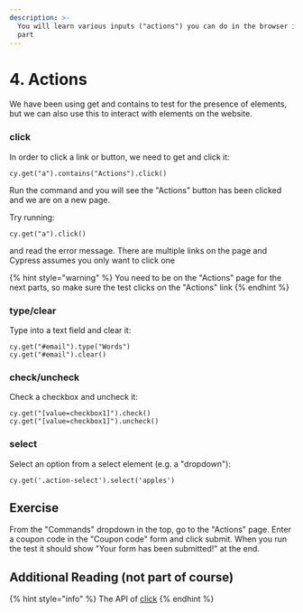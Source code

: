 ```yaml
---
description: >-
  You will learn various inputs ("actions") you can do in the browser in this
  part
---
```


# 4. Actions

We have been using get and contains to test for the presence of elements, but we can also use this to interact with elements on the website.

### click

In order to click a link or button, we need to get and click it:

```text
cy.get("a").contains("Actions").click()
```

Run the command and you will see the "Actions" button has been clicked and we are on a new page.

Try running:

```text
cy.get("a").click()
```

 and read the error message. There are multiple links on the page and Cypress assumes you only want to click one

{% hint style="warning" %}
You need to be on the "Actions" page for the next parts, so make sure the test clicks on the "Actions" link 
{% endhint %}

### type/clear

Type into a text field and clear it:

```text
cy.get("#email").type("Words")
cy.get("#email").clear()
```

### check/uncheck

Check a checkbox and uncheck it:

```text
cy.get("[value=checkbox1]").check()
cy.get("[value=checkbox1]").uncheck()
```

### select

Select an option from a select element \(e.g. a "dropdown"\):

```text
cy.get('.action-select').select('apples')
```

## Exercise

From the "Commands" dropdown in the top, go to the "Actions" page. Enter a coupon code in the "Coupon code" form and click submit. When you run the test it should show "Your form has been submitted!" at the end.

## Additional Reading \(not part of course\)

{% hint style="info" %}
The API of [click](https://docs.cypress.io/api/commands/click.html#Syntax)
{% endhint %}


